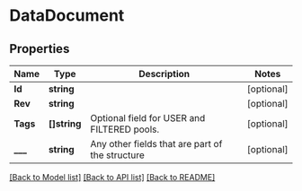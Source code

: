 # DataDocument

## Properties

Name | Type | Description | Notes
------------ | ------------- | ------------- | -------------
**Id** | **string** |  | [optional] 
**Rev** | **string** |  | [optional] 
**Tags** | **[]string** | Optional field for USER and FILTERED pools. | [optional] 
**___** | **string** | Any other fields that are part of the structure | [optional] 

[[Back to Model list]](../README.md#documentation-for-models) [[Back to API list]](../README.md#documentation-for-api-endpoints) [[Back to README]](../README.md)


